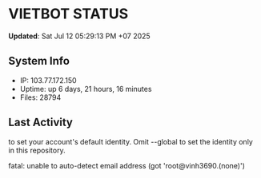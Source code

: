 # VIETBOT STATUS
**Updated**: Sat Jul 12 05:29:13 PM +07 2025

## System Info
- IP: 103.77.172.150
- Uptime: up 6 days, 21 hours, 16 minutes
- Files: 28794

## Last Activity

to set your account's default identity.
Omit --global to set the identity only in this repository.

fatal: unable to auto-detect email address (got 'root@vinh3690.(none)')
